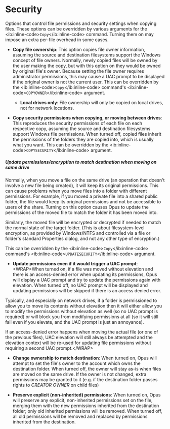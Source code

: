 # Security

Options that control file permissions and security settings when copying files. These options can be overridden by various arguments for the \<ib:inline-code\>`Copy`\</ib:inline-code\> command. Turning them on may impose an extra per-file overhead in some cases.

- **Copy file ownership**: This option copies file owner information, assuming the source and destination filesystems support the Windows concept of file owners. Normally, newly copied files will be owned by the user making the copy, but with this option on they would be owned by original file's owner. Because setting the file owner requires administrator permissions, this may cause a UAC prompt to be displayed if the original owner is not the current user. This can be overridden by the \<ib:inline-code\>`Copy`\</ib:inline-code\> command's \<ib:inline-code\>`COPYOWNER`\</ib:inline-code\> argument.
  - **Local drives only**: File ownership will only be copied on local drives, not for network locations.

- **Copy security permissions when copying, or moving between drives**: This reproduces the security permissions of each file on each respective copy, assuming the source and destination filesystems support Windows file permissions. When turned off, copied files inherit the permissions of the folders they are copied into, which is usually what you want. This can be overridden by the \<ib:inline-code\>`COPYSECURITY`\</ib:inline-code\> argument.

##### Update permissions/encryption to match destination when moving on same drive

Normally, when you move a file on the same drive (an operation that doesn't involve a new file being created), it will keep its original permissions. This can cause problems when you move files into a folder with different permissions. For example, if you moved a private file into a shared public folder, the file would keep its original permissions and not be accessible to users of the share. Turning on this option causes Opus to update the permissions of the moved file to match the folder it has been moved into.

Similarly, the moved file will be encrypted or decrypted if needed to match the normal state of the target folder. (This is about filesystem-level encryption, as provided by Windows/NTFS and controlled via a file or folder's standard Properties dialog, and not any other type of encryption.)

This can be overridden by the \<ib:inline-code\>`Copy`\</ib:inline-code\> command's \<ib:inline-code\>`UPDATESECURITY`\</ib:inline-code\> argument.

- **Update permissions even if it would trigger a UAC prompt**: \<WRAP\>When turned on, if a file was moved without elevation and there is an access-denied error when updating its permissions, Opus will display a UAC prompt and try to update the permissions again with elevation. When turned off, no UAC prompt will be displayed and updating permissions will be skipped if there is an access denied error.

Typically, and especially on network drives, if a folder is permissioned to allow you to move its contents without elevation then it will either allow you to modify the permissions without elevation as well (so no UAC prompt is required) or will block you from modifying permissions at all (so it will still fail even if you elevate, and the UAC prompt is just an annoyance).

If an access-denied error happens when moving the actual file (or one of the previous files), UAC elevation will still always be attempted and the elevation context will be re-used for updating file permissions without requiring a second UAC prompt.\</WRAP\>

- **Change ownership to match destination**: When turned on, Opus will attempt to set the file's owner to the account which owns the destination folder. When turned off, the owner will stay as-is when files are moved on the same drive. If the owner is not changed, extra permissions may be granted to it (e.g. if the destination folder passes rights to *CREATOR OWNER* on child files)

- **Preserve explicit (non-inherited) permissions**: When turned on, Opus will preserve any explicit, non-inherited permissions set on the file, merging them with the new permissions inherited from the destination folder; only old inherited permissions will be removed. When turned off, all old permissions will be removed and replaced by permissions inherited from the destination.
